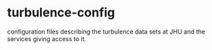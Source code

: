 # turbulence-config
configuration files describing the turbulence data sets at JHU and the services giving access to it.
